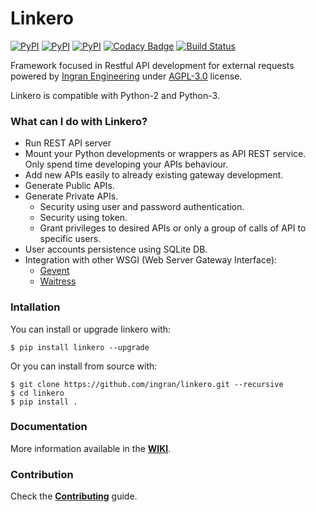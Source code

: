 # Linkero

[![PyPI](https://img.shields.io/pypi/v/linkero.svg)](https://pypi.python.org/pypi/linkero)
[![PyPI](https://img.shields.io/pypi/pyversions/linkero.svg)](https://pypi.python.org/pypi/linkero)
[![PyPI](https://img.shields.io/pypi/l/linkero.svg)](https://github.com/ingran/linkero/blob/master/LICENSE)
[![Codacy Badge](https://api.codacy.com/project/badge/Grade/2b63ba733fed4213b97361f0593d3a3b)](https://www.codacy.com/app/RDCH106/linkero?utm_source=github.com&amp;utm_medium=referral&amp;utm_content=ingran/linkero&amp;utm_campaign=Badge_Grade)
[![Build Status](https://travis-ci.org/ingran/linkero.svg?branch=master)](https://travis-ci.org/ingran/linkero)

<!-- ![logo](http://ingran.es:8081/uploads/project/avatar/22/Link_Slash.png) -->

Framework focused in Restful API development for external requests powered by [Ingran Engineering](https://ingran.es) under [AGPL-3.0](https://github.com/RDCH106/linkero/blob/master/LICENSE) license.

Linkero is compatible with Python-2 and Python-3.

### What can I do with Linkero?

- Run REST API server
- Mount your Python developments or wrappers as API REST service. Only spend time developing your APIs behaviour.
- Add new APIs easily to already existing gateway development.
- Generate Public APIs.
- Generate Private APIs.
    - Security using user and password authentication.
    - Security using token.
    - Grant privileges to desired APIs or only a group of calls of API to specific users.
- User accounts persistence using SQLite DB.
- Integration with other WSGI (Web Server Gateway Interface):
    - [Gevent](https://github.com/gevent/gevent)
    - [Waitress](https://github.com/Pylons/waitress)

### Intallation

You can install or upgrade linkero with:

`$ pip install linkero --upgrade`

Or you can install from source with:

```
$ git clone https://github.com/ingran/linkero.git --recursive
$ cd linkero
$ pip install .
```

### **Documentation**

More information available in the **[WIKI](https://github.com/ingran/linkero/wiki/home)**.

### **Contribution**

Check the **[Contributing](https://github.com/ingran/linkero/blob/master/CONTRIBUTING.md)** guide.
